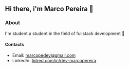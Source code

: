 ## Hi there, i'm Marco Pereira :pushpin:

### About
I'm student a student in the field of fullstack development :construction_worker:

#### Contacts
- Email: marcopedev@gmail.com
- LinkedIn: [linked.com/in/dev-marcopereira](https://www.linkedin.com/in/dev-marcopereira)
